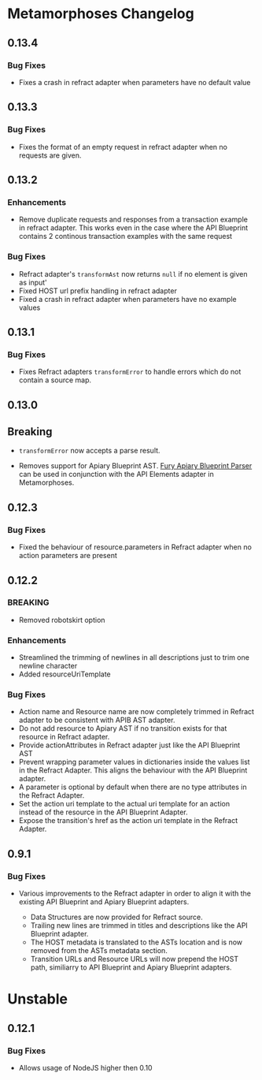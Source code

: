 # Metamorphoses Changelog

## 0.13.4

### Bug Fixes

- Fixes a crash in refract adapter when parameters have no default value

## 0.13.3

### Bug Fixes

- Fixes the format of an empty request in refract adapter when no requests are given.

## 0.13.2

### Enhancements

- Remove duplicate requests and responses from a transaction example in refract adapter. This works even in the case
  where the API Blueprint contains 2 continous transaction examples with the same request

### Bug Fixes

- Refract adapter's `transformAst` now returns `null` if no element is given as input'
- Fixed HOST url prefix handling in refract adapter
- Fixed a crash in refract adapter when parameters have no example values

## 0.13.1

### Bug Fixes

- Fixes Refract adapters `transformError` to handle errors which do not contain
  a source map.

## 0.13.0

## Breaking

- `transformError` now accepts a parse result.

- Removes support for Apiary Blueprint AST. [Fury Apiary Blueprint
  Parser](https://github.com/apiaryio/fury-adapter-apiary-blueprint-parser) can
  be used in conjunction with the API Elements adapter in Metamorphoses.

## 0.12.3

### Bug Fixes

- Fixed the behaviour of resource.parameters in Refract adapter when no action parameters are present

## 0.12.2

### BREAKING

- Removed robotskirt option

### Enhancements

- Streamlined the trimming of newlines in all descriptions just to trim one newline character
- Added resourceUriTemplate

### Bug Fixes

- Action name and Resource name are now completely trimmed in Refract adapter to be consistent with APIB AST adapter.
- Do not add resource to Apiary AST if no transition exists for that resource in Refract adapter.
- Provide actionAttributes in Refract adapter just like the API Blueprint AST
- Prevent wrapping parameter values in dictionaries inside the values list in
  the Refract Adapter. This aligns the behaviour with the API Blueprint
  adapter.
- A parameter is optional by default when there are no type attributes in the Refract Adapter.
- Set the action uri template to the actual uri template for an action instead
  of the resource in the API Blueprint Adapter.
- Expose the transition's href as the action uri template in the
  Refract Adapter.

## 0.9.1

### Bug Fixes

- Various improvements to the Refract adapter in order to align it with the
  existing API Blueprint and Apiary Blueprint adapters.

  - Data Structures are now provided for Refract source.
  - Trailing new lines are trimmed in titles and descriptions like the API
    Blueprint adapter.
  - The HOST metadata is translated to the ASTs location and is now
    removed from the ASTs metadata section.
  - Transition URLs and Resource URLs will now prepend the HOST path,
    similiarry to API Blueprint and Apiary Blueprint adapters.

# Unstable

## 0.12.1

### Bug Fixes

- Allows usage of NodeJS higher then 0.10
